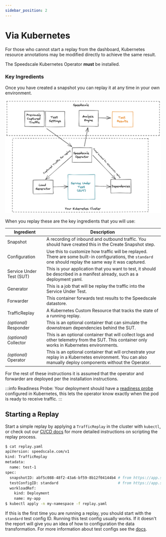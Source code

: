 ```yaml
---
sidebar_position: 2
---
```


# Via Kubernetes

For those who cannot start a replay from the dashboard, Kubernetes resource
annotations may be modified directly to achieve the same result.

The Speedscale Kubernetes Operator **must** be installed.

### Key Ingredients

Once you have created a snapshot you can replay it at any time in your own environment.

![Test environment with all components deployed](./test-architecture.png)

When you replay these are the key ingredients that you will use:

| Ingredient               | Description                                                                                                                                                |
| ------------------------ | ---------------------------------------------------------------------------------------------------------------------------------------------------------- |
| Snapshot                 | A recording of inbound and outbound traffic. You should have created this in the Create Snapshot step.                                                     |
| Configuration            | Use this to customize how traffic will be replayed. There are some built-in configurations, the `standard` one should replay the same way it was captured. |
| Service Under Test (SUT) | This is your application that you want to test, it should be described in a manifest already, such as a deployment yaml.                                   |
| Generator                | This is a job that will be replay the traffic into the Service Under Test.                                                                                 |
| Forwarder                | This container forwards test results to the Speedscale datastore.                                                                                          |
| TrafficReplay            | A Kubernetes Custom Resource that tracks the state of a running replay.
| _(optional)_ Responder   | This is an optional container that can simulate the downstream dependencies behind the SUT.                                                                |
| _(optional)_ Collector   | This is an optional container that will collect logs and other telemetry from the SUT. This container only works in Kubernetes environments.               |
| _(optional)_ Operator    | This is an optional container that will orchestrate your replay in a Kubernetes environment. You can also manually deploy components without the Operator. |

For the rest of these instructions it is assumed that the operator and forwarder are deployed per the installation instructions.

:::info
Readiness Probe: Your deployment should have a
[readiness probe](https://kubernetes.io/docs/tasks/configure-pod-container/configure-liveness-readiness-startup-probes/)
configured in Kubernetes, this lets the operator know exactly when the pod is
ready to receive traffic.
:::

## Starting a Replay <a href="#running-an-isolation-test" id="running-an-isolation-test"></a>

Start a simple replay by applying a `TrafficReplay` in the cluster with
`kubectl`, or check out our [CI/CD docs](../cicd.md) for more detailed
instructions on scripting the replay process.

```bash
$ cat replay.yaml
apiVersion: speedscale.com/v1
kind: TrafficReplay
metadata:
  name: test-1
spec:
  snapshotID: abf5c088-48f2-43a6-bf59-8b12f04144b4 # from https://app.speedscale.com/snapshots
  testConfigID: standard                           # from https://app.speedscale.com/config
  workloadRef:
    kind: Deployment
    name: my-app
$ kubectl apply -n my-namespace -f replay.yaml
```

If this is the first time you are running a replay, you should start with the
`standard` test config ID. Running this test config usually works. If it
doesn't the report will give you an idea of how to configuration the data
transformation. For more information about test configs see the
[docs](../../reference/configuration/README.md).

